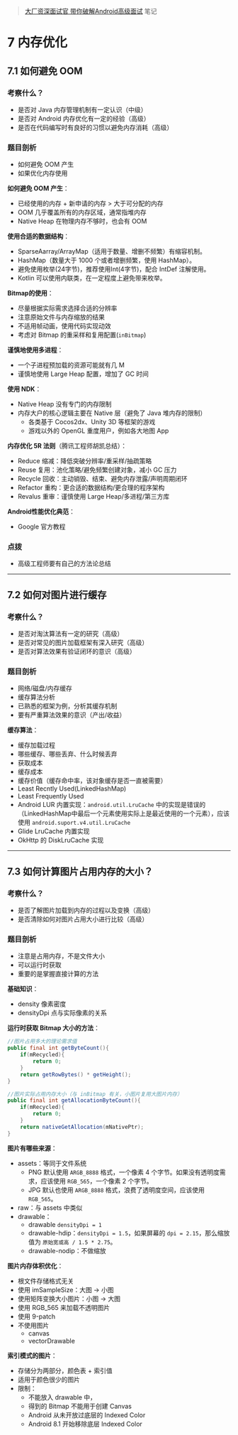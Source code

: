 >[大厂资深面试官 带你破解Android高级面试](https://coding.imooc.com/class/317.html) 笔记

# 7 内存优化

## 7.1 如何避免 OOM

### 考察什么？

- 是否对 Java 内存管理机制有一定认识（中级）
- 是否对 Android 内存优化有一定的经验（高级）
- 是否在代码编写时有良好的习惯以避免内存消耗（高级）

### 题目剖析

- 如何避免 OOM 产生
- 如果优化内存使用

**如何避免 OOM 产生**：

- 已经使用的内存 + 新申请的内存 > 大于可分配的内存
- OOM 几乎覆盖所有的内存区域，通常指堆内存
- Native Heap 在物理内存不够时，也会有 OOM

**使用合适的数据结构**：

- SparseAarray/ArrayMap（适用于数量、增删不频繁）有缩容机制。
- HashMap（数量大于 1000 个或者增删频繁，使用 HashMap）。
- 避免使用枚举(24字节)，推荐使用Int(4字节)，配合 IntDef 注解使用。
- Kotlin 可以使用内联类，在一定程度上避免带来枚举。

**Bitmap的使用**：

- 尽量根据实际需求选择合适的分辨率
- 注意原始文件与内存缩放的结果
- 不适用帧动画，使用代码实现动效
- 考虑对 Bitmap 的重采样和复用配置(`inBitmap`)

**谨慎地使用多进程**：

- 一个子进程预加载的资源可能就有几 M
- 谨慎地使用 Large Heap 配置，增加了 GC 时间

**使用 NDK**：

- Native Heap 没有专门的内存限制
- 内存大户的核心逻辑主要在 Native 层（避免了 Java 堆内存的限制）
  - 各类基于 Cocos2dx、Unity 3D 等框架的游戏
  - 游戏以外的 OpenGL 重度用户，例如各大地图 App

**内存优化 5R 法则**（腾讯工程师胡凯总结）：

- Reduce 缩减：降低突破分辨率/重采样/抽疏策略
- Reuse 复用：池化策略/避免频繁创建对象，减小 GC 压力
- Recycle 回收：主动销毁、结束、避免内存泄露/声明周期闭环
- Refactor 重构：更合适的数据结构/更合理的程序架构
- Revalus 重审：谨慎使用 Large Heap/多进程/第三方库

**Android性能优化典范**：

- Google 官方教程

### 点拨

- 高级工程师要有自己的方法论总结

---
## 7.2 如何对图片进行缓存

### 考察什么？

- 是否对淘汰算法有一定的研究（高级）
- 是否对常见的图片加载框架有深入研究（高级）
- 是否对算法效果有验证闭环的意识（高级）

### 题目剖析

- 网络/磁盘/内存缓存
- 缓存算法分析
- 已熟悉的框架为例，分析其缓存机制
- 要有严重算法效果的意识（产出/收益）

**缓存算法**：

- 缓存加载过程
- 哪些缓存、哪些丢弃、什么时候丢弃
- 获取成本
- 缓存成本
- 缓存价值（缓存命中率，该对象缓存是否一直被需要）
- Least Recntly Used(LinkedHashMap)
- Least Frequently Used
- Android LUR 内置实现：`android.util.LruCache` 中的实现是错误的（LinkedHashMap中最后一个元素使用实际上是最近使用的一个元素），应该使用 ``android.suport.v4.util.LruCache``
- Glide LruCache 内置实现
- OkHttp 的 DiskLruCache 实现

---
## 7.3 如何计算图片占用内存的大小？

### 考察什么？

- 是否了解图片加载到内存的过程以及变换（高级）
- 是否清除如何对图片占用大小进行比较（高级）

### 题目剖析

- 注意是占用内存，不是文件大小
- 可以运行时获取
- 重要的是掌握直接计算的方法

**基础知识**：

- density 像素密度
- densityDpi 点与实际像素的关系

**运行时获取 Bitmap 大小的方法**：

```java
//图片占用多大的理论需求值
public final int getByteCount(){
    if(mRecycled){
        return 0;
    }
    return getRowBytes() * getHeight();
}

//图片实际占用内存大小（与 inBitmap 有关，小图片复用大图片内存）
public final int getAllocationByteCount(){
    if(mRecycled){
        return 0;
    }
    return nativeGetAllocation(mNativePtr);
}
```

**图片有哪些来源**：

- assets：等同于文件系统
  - PNG 默认使用 `ARGB_8888` 格式，一个像素 4 个字节。如果没有透明度需求，应该使用 `RGB_565`，一个像素 2 个字节。
  - JPG 默认也使用  `ARGB_8888` 格式，浪费了透明度空间，应该使用 `RGB_565`。
- raw：与 assets 中类似
- drawable：
  - drawable `densityDpi = 1`
  - drawable-hdip：`densityDpi = 1.5`，如果屏幕的 `dpi = 2.15`，那么缩放值为 `原始宽或高 / 1.5 * 2.75`。
  - drawable-nodip：不做缩放

**图片内存体积优化**：

- 根文件存储格式无关
- 使用 imSampleSize：大图 -> 小图
- 使用矩阵变换大小图片：小图 -> 大图
- 使用 RGB_565 来加载不透明图片
- 使用 9-patch
- 不使用图片
  - canvas
  - vectorDrawable

**索引模式的图片**：

- 存储分为两部分，颜色表 + 索引值
- 适用于颜色很少的图片
- 限制：
  - 不能放入 drawable 中，
  - 得到的 Bitmap 不能用于创建 Canvas
  - Android 从未开放过底层的 Indexed Color
  - Android 8.1 开始移除底层 Indexed Color
